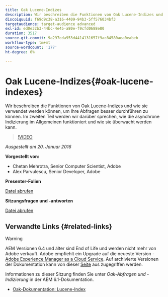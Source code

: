 ```yaml
---
title: Oak Lucene-Indizes
description: Wir beschreiben die Funktionen von Oak Lucene-Indizes und wie sie verwendet werden können, um Ihre Abfragen besser durchführen zu können. Im zweiten Teil werden wir darüber sprechen, wie die asynchrone Indizierung im Allgemeinen funktioniert und wie sie überwacht werden kann.
discoiquuid: f69d9c38-a316-4409-94b3-5ff576034bf3
targetaudience: target-audience advanced
exl-id: ed0e32b3-44bc-4e45-a80e-f9cfd0688e80
duration: 3517
source-git-commit: 9a297cda953d4414131657f9ac84580aea0eabeb
workflow-type: tm+mt
source-wordcount: '177'
ht-degree: 0%

---
```


# Oak Lucene-Indizes{#oak-lucene-indexes}

Wir beschreiben die Funktionen von Oak Lucene-Indizes und wie sie verwendet werden können, um Ihre Abfragen besser durchführen zu können. Im zweiten Teil werden wir darüber sprechen, wie die asynchrone Indizierung im Allgemeinen funktioniert und wie sie überwacht werden kann.

>[!VIDEO](https://video.tv.adobe.com/v/19303/?quality=9)

*Ausgestellt am 20. Januar 2016*

**Vorgestellt von:**

* Chetan Mehrotra, Senior Computer Scientist, Adobe
* Alex Parvulescu, Senior Developer, Adobe

**Presenter-Folien**

[Datei abrufen](assets/aem-gems-012016-oak-lucene-indexes-async-local.pdf)

**Sitzungsfragen und -antworten**

[Datei abrufen](assets/q-a-1-20-16-gem-session-oak-lucene-indexes.pdf)

## Verwandte Links {#related-links}

>[!WARNING]
>
>AEM Versionen 6.4 und älter sind End of Life und werden nicht mehr von Adobe verkauft.  Adobe empfiehlt ein Upgrade auf die neueste Version - [Adobe Experience Manager as a Cloud Service](https://experienceleague.adobe.com/docs/experience-manager-cloud-service.html).  Auf archivierte Versionen der Dokumentation kann von dieser [Seite](https://experienceleague.adobe.com/docs/experience-manager-release-information/aem-release-updates/previous-updates/aem-previous-versions.html?lang=de) aus zugegriffen werden.
>
>Informationen zu dieser Sitzung finden Sie unter *Oak-Abfragen und -Indizierung* in der AEM 6.1-Dokumentation.

* [Oak-Dokumentation: Lucene-Index](https://jackrabbit.apache.org/oak/docs/query/lucene.html)
